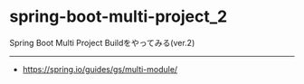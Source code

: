 # spring-boot-multi-project_2

Spring Boot Multi Project Buildをやってみる(ver.2)

***

- https://spring.io/guides/gs/multi-module/
